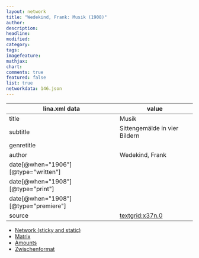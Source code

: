 ```yaml
---
layout: network
title: "Wedekind, Frank: Musik (1908)"
author:
description:
headline:
modified:
category:
tags:
imagefeature: 
mathjax: 
chart: 
comments: true
featured: false
list: true
networkdata: 146.json
---
```

lina.xml data  | value
------------- | -------------
title|Musik
subtitle|Sittengemälde in vier Bildern
genretitle|
author|Wedekind, Frank
date[@when="1906"][@type="written"]|
date[@when="1908"][@type="print"]|
date[@when="1908"][@type="premiere"]|
source|[textgrid:x37n.0](https://textgridlab.org/1.0/tgcrud-public/rest/textgrid:x37n.0/data)



* [Network (sticky and static)](/network146)
* [Matrix](/matrix146)
* [Amounts](/amount146)
* [Zwischenformat](/lina146 )
